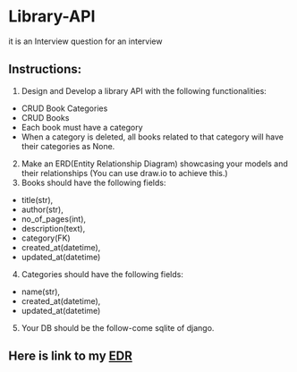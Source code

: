 # Library-API
it is an Interview question for an interview 

## Instructions:
1. Design and Develop a library API with the following functionalities:
- CRUD Book Categories
- CRUD Books
- Each book must have a category
- When a category is deleted, all books related to that category will have their categories as None.

2. Make an ERD(Entity Relationship Diagram) showcasing your models and their relationships (You can use draw.io to achieve this.)
3. Books should have the following fields:
- title(str),
- author(str),
- no_of_pages(int),
- description(text),
- category(FK)
- created_at(datetime),
- updated_at(datetime)
  
4. Categories should have the following fields:
- name(str),
- created_at(datetime),
- updated_at(datetime)
5. Your DB should be the follow-come sqlite of django.


## Here is link to my [EDR](https://drive.google.com/file/d/1eUd-4KeRmmKW8DQ7qFEz_3I2-tdhjMn0/view?usp=drive_link)
